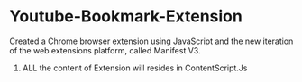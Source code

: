 # Youtube-Bookmark-Extension
 Created a Chrome browser extension using JavaScript and the new iteration of the web extensions platform, called Manifest V3.


 1. ALL the content of Extension will resides in ContentScript.Js
